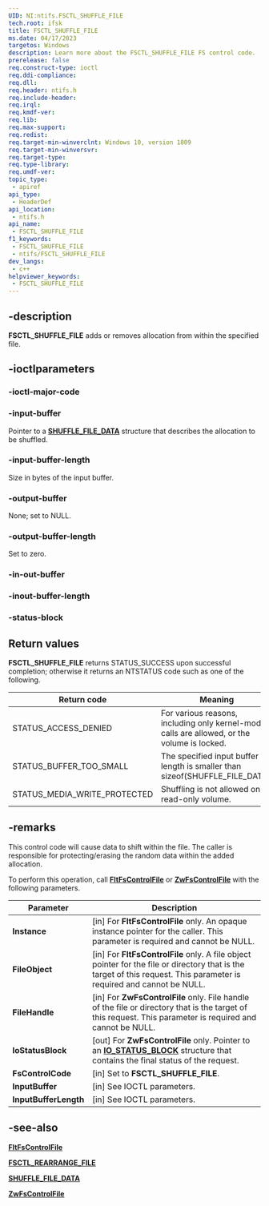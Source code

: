 ```yaml
---
UID: NI:ntifs.FSCTL_SHUFFLE_FILE
tech.root: ifsk
title: FSCTL_SHUFFLE_FILE
ms.date: 04/17/2023
targetos: Windows
description: Learn more about the FSCTL_SHUFFLE_FILE FS control code.
prerelease: false
req.construct-type: ioctl
req.ddi-compliance: 
req.dll: 
req.header: ntifs.h
req.include-header: 
req.irql: 
req.kmdf-ver: 
req.lib: 
req.max-support: 
req.redist: 
req.target-min-winverclnt: Windows 10, version 1809
req.target-min-winversvr: 
req.target-type: 
req.type-library: 
req.umdf-ver: 
topic_type:
 - apiref
api_type:
 - HeaderDef
api_location:
 - ntifs.h
api_name:
 - FSCTL_SHUFFLE_FILE
f1_keywords:
 - FSCTL_SHUFFLE_FILE
 - ntifs/FSCTL_SHUFFLE_FILE
dev_langs:
 - c++
helpviewer_keywords:
 - FSCTL_SHUFFLE_FILE
---
```


## -description

**FSCTL_SHUFFLE_FILE** adds or removes allocation from within the specified file.

## -ioctlparameters

### -ioctl-major-code

### -input-buffer

Pointer to a [**SHUFFLE_FILE_DATA**](ns-ntifs-shuffle_file_data.md) structure that describes the allocation to be shuffled.

### -input-buffer-length

Size in bytes of the input buffer.

### -output-buffer

None; set to NULL.

### -output-buffer-length

Set to zero.

### -in-out-buffer

### -inout-buffer-length

### -status-block

## Return values

**FSCTL_SHUFFLE_FILE** returns STATUS_SUCCESS upon successful completion; otherwise it returns an NTSTATUS code such as one of the following.

| Return code | Meaning |
| ----------- | ------- |
| STATUS_ACCESS_DENIED         | For various reasons, including only kernel-mode calls are allowed, or the volume is locked. |
| STATUS_BUFFER_TOO_SMALL      | The specified input buffer length is smaller than sizeof(SHUFFLE_FILE_DATA). |
| STATUS_MEDIA_WRITE_PROTECTED | Shuffling is not allowed on a read-only volume. |

## -remarks

This control code will cause data to shift within the file. The caller is responsible for protecting/erasing the random data within the added allocation.

To perform this operation, call [**FltFsControlFile**](../fltkernel/nf-fltkernel-fltfscontrolfile.md) or [**ZwFsControlFile**](nf-ntifs-zwfscontrolfile.md) with the following parameters.

| Parameter | Description |
| --------- | ----------- |
| **Instance** | [in] For **FltFsControlFile** only. An opaque instance pointer for the caller. This parameter is required and cannot be NULL. |
| **FileObject** | [in] For **FltFsControlFile** only. A file object pointer for the file or directory that is the target of this request. This parameter is required and cannot be NULL. |
| **FileHandle** | [in] For **ZwFsControlFile** only. File handle of the file or directory that is the target of this request. This parameter is required and cannot be NULL. |
| **IoStatusBlock** | [out] For **ZwFsControlFile** only. Pointer to an [**IO_STATUS_BLOCK**](../wdm/ns-wdm-_io_status_block.md) structure that contains the final status of the request. |
| **FsControlCode** | [in] Set to **FSCTL_SHUFFLE_FILE**. |
| **InputBuffer** | [in] See IOCTL parameters. |
| **InputBufferLength** | [in] See IOCTL parameters. |

## -see-also

[**FltFsControlFile**](../fltkernel/nf-fltkernel-fltfscontrolfile.md)

[**FSCTL_REARRANGE_FILE**](ni-ntifs-fsctl_rearrange_file.md)

[**SHUFFLE_FILE_DATA**](ns-ntifs-shuffle_file_data.md)

[**ZwFsControlFile**](nf-ntifs-zwfscontrolfile.md)
